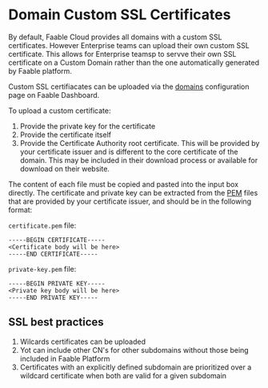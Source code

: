 # Domain Custom SSL Certificates

By default, Faable Cloud provides all domains with a custom SSL certificates. However Enterprise teams can upload their own custom SSL certificate. This allows for Enterprise teamsp to servve their own SSL certificate on a Custom Domain rather than the one automatically generated by Faable platform.

Custom SSL certifiacates can be uploaded via the [domains](https://www.faable.com/dashboard/domains) configuration page on Faable Dashboard.

To upload a custom certificate:

1. Provide the private key for the certificate
2. Provide the certificate itself
3. Provide the Certificate Authority root certificate. This will be provided by your certificate issuer and is different to the core certificate of the domain. This may be included in their download process or available for download on their website.

The content of each file must be copied and pasted into the input box directly. The certificate and private key can be extracted from the [PEM](https://en.wikipedia.org/wiki/Privacy-Enhanced_Mail) files that are provided by your certificate issuer, and should be in the following format:

`certificate.pem` file:

```
-----BEGIN CERTIFICATE-----
<Certificate body will be here>
-----END CERTIFICATE-----
```

`private-key.pem` file:

```
-----BEGIN PRIVATE KEY-----
<Private key body will be here>
-----END PRIVATE KEY-----
```

## SSL best practices

1. Wilcards certificates can be uploaded
1. Yot can include other CN's for other subdomains without those being included in Faable Platform
1. Certificates with an explicitly defined subdomain are prioritized over a wildcard certificate when both are valid for a given subdomain
